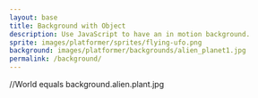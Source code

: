 ```yaml
---
layout: base
title: Background with Object
description: Use JavaScript to have an in motion background.
sprite: images/platformer/sprites/flying-ufo.png
background: images/platformer/backgrounds/alien_planet1.jpg
permalink: /background/
---
```

//World equals background.alien.plant.jpg
<canvas id="world"></canvas>

<script>
 console.log("UFO script loaded!");
 const keys = {};
 window.addEventListener("keydown", (e) => {
   keys[e.key] = true;
 });
 window.addEventListener("keyup", (e) => {
   keys[e.key] = false;
 });

 const canvas = document.getElementById("world");
 const ctx = canvas.getContext('2d');
 const backgroundImg = new Image();
 const spriteImg = new Image();
 backgroundImg.src = '{{page.background}}';
 spriteImg.src = '{{page.sprite}}';

 let imagesLoaded = 0;
 backgroundImg.onload = function() {
   imagesLoaded++;
   startGameWorld();
 };
 spriteImg.onload = function() {
   imagesLoaded++;
   startGameWorld();
 };

 function startGameWorld() {
   if (imagesLoaded < 2) return;
//game object is flying-ufo.png
   class GameObject {
     constructor(image, width, height, x = 0, y = 0, speedRatio = 0) {
       this.image = image;
       this.width = width;
       this.height = height;
       this.x = x;
       this.y = y;
       this.speedRatio = speedRatio;
       this.speed = GameWorld.gameSpeed * this.speedRatio;
     }
     update() {}
     draw(ctx) {
       ctx.drawImage(this.image, this.x, this.y, this.width, this.height);
     }
   }
//Background image repeats itself, through background extends--->
   class Background extends GameObject {
     constructor(image, gameWorld) {
       // Fill entire canvas
       super(image, gameWorld.width, gameWorld.height, 0, 0, 0.1);
     }
     update() {
       this.x = (this.x - this.speed) % this.width;
     }
     draw(ctx) {
       ctx.drawImage(this.image, this.x, this.y, this.width, this.height);
       ctx.drawImage(this.image, this.x + this.width, this.y, this.width, this.height);
     }
   }

   class Player extends GameObject {
     constructor(image, gameWorld) {
       const width = image.naturalWidth / 2;
       const height = image.naturalHeight / 2;
       const x = (gameWorld.width - width) / 2;
       const y = (gameWorld.height - height) / 2;
       super(image, width, height, x, y);
       //this.baseY = y;
       //this.frame = 0;
       this.speed = 5;
       console.log("Hello, UFO is flying!");
     }
     update() {
       console.log("Player.update is running without sine wave");
//Move with arrow keys using ArrowUp, ArrowDown, ArrowLeft, and ArrowRight, to move the flying-ufo.png up, down, left, right.
       // Move with arrow keys
       if (keys["ArrowUp"]) this.y -= this.speed;
       if (keys["ArrowDown"]) this.y += this.speed;
       if (keys["ArrowLeft"]) this.x -= this.speed;
       if (keys["ArrowRight"]) this.x += this.speed;

       // Keep UFO inside canvas
       if (this.x < 0) this.x = 0;
       if (this.y < 0) this.y = 0;
       if (this.x + this.width > window.innerWidth) this.x = window.innerWidth - this.width;
       if (this.y + this.height > window.innerHeight) this.y = window.innerHeight - this.height;
      
       //console.log("Hello, UFO is flying!");

       //this.y = this.baseY + Math.sin(this.frame * 0.05) * 20;
       //this.frame++;
     }
   }
//The gamworld speed controls how the object and background moves. STATIC means not moving, unlike the background and sprite (flying-ufo.png)
   class GameWorld {
     static gameSpeed = 5;
     constructor(backgroundImg, spriteImg) {
       this.canvas = document.getElementById("world");
       this.ctx = this.canvas.getContext('2d');
       this.width = window.innerWidth;
       this.height = window.innerHeight;
       this.canvas.width = this.width;
       this.canvas.height = this.height;
       this.canvas.style.width = `${this.width}px`;
       this.canvas.style.height = `${this.height}px`;
       this.canvas.style.position = 'absolute';
       this.canvas.style.left = `0px`;
       this.canvas.style.top = `${(window.innerHeight - this.height) / 2}px`;

       this.gameObjects = [
        new Background(backgroundImg, this),
        new Player(spriteImg, this)
       ];
     }
     gameLoop() {
       this.ctx.clearRect(0, 0, this.width, this.height);
       for (const obj of this.gameObjects) {
         obj.update();
         obj.draw(this.ctx);
       }
       requestAnimationFrame(this.gameLoop.bind(this));
     }
     start() {
       this.gameLoop();
     }
   }

   const world = new GameWorld(backgroundImg, spriteImg);
   world.start();
 }
